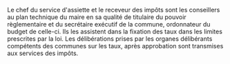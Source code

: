 Le chef du service d'assiette et le receveur des impôts sont les conseillers au plan technique du maire en sa qualité de titulaire du pouvoir règlementaire et du secrétaire exécutif de la commune, ordonnateur du budget de celle-ci. Ils les assistent dans la fixation des taux dans les limites prescrites par la loi.
Les délibérations prises par les organes délibérants compétents des communes sur les taux, après approbation sont transmises aux services des impôts.
